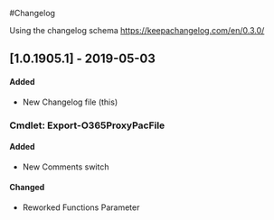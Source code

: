 #Changelog

Using the changelog schema https://keepachangelog.com/en/0.3.0/

## [1.0.1905.1] - 2019-05-03

#### Added

* New Changelog file (this)

### Cmdlet: Export-O365ProxyPacFile

#### Added
* New Comments switch

#### Changed
* Reworked Functions Parameter